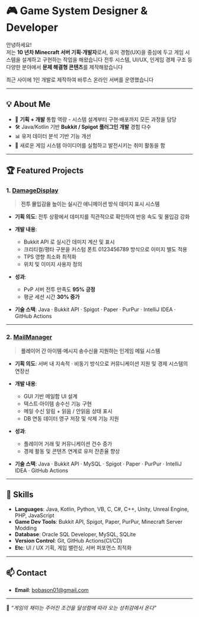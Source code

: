 # 🎮 Game System Designer & Developer

안녕하세요!  
저는 **10 년차 Minecraft 서버 기획·개발자**로서, 유저 경험(UX)을 중심에 두고 게임 시스템을 설계하고 구현하는 작업을 해왔습니다
전투 시스템, UI/UX, 인게임 경제 구조 등 다양한 분야에서 **문제 해결형 콘텐츠**를 제작해왔습니다

최근 사이에 1인 개발로 제작하여 바루스 온라인 서버를 운영했습니다

---

## 💡 About Me

- 🎯 **기획 + 개발** 통합 역량 - 시스템 설계부터 구현·배포까지 모든 과정을 담당
- 🛠 Java/Kotlin 기반 **Bukkit / Spigot 플러그인 개발** 경험 다수
- 📊 유저 데이터 분석 기반 기능 개선
- 🌱 새로운 게임 시스템 아이디어를 실험하고 발전시키는 취미 활동을 함

---

## 🏆 Featured Projects

### 1. [DamageDisplay](https://github.com/crston/DamageDisplay)

> **전투 몰입감을 높이는 실시간 애니메이션 방식 데미지 표시 시스템**

- **기획 의도**: 전투 상황에서 데미지를 직관적으로 확인하여 반응 속도 및 몰입감 강화

- **개발 내용**:
  - Bukkit API 로 실시간 데미지 계산 및 표시
  - 크리티컬/평타 구분을 커스텀 폰트 0123456789 방식으로 이미지 별도 적용
  - TPS 영향 최소화 최적화
  - 위치 및 이미지 사용자 정의
- **성과**:
  - PvP 서버 전투 만족도 **95% 긍정**
  - 평균 세션 시간 **30% 증가**

- **기술 스택**: Java · Bukkit API · Spigot · Paper · PurPur · IntelliJ IDEA · GitHub Actions

---

### 2. [MailManager](https://github.com/crston/MailManager)

> **플레이어 간 아이템·메시지 송수신을 지원하는 인게임 메일 시스템**

- **기획 의도**: 서버 내 지속적 · 비동기 방식으로 커뮤니케이션 지원 및 경제 시스템의 연장선

- **개발 내용**:
  - GUI 기반 메일함 UI 설계
  - 텍스트·아이템 송수신 기능 구현
  - 메일 수신 알림 + 읽음 / 안읽음 상태 표시
  - DB 연동 데이터 영구 저장 및 삭제 기능 지원

- **성과**:
  - 플레이어 거래 및 커뮤니케이션 건수 증가
  - 경제 활동 및 콘텐츠 연계로 유저 잔존율 향상

- **기술 스택**: Java · Bukkit API · MySQL · Spigot · Paper · PurPur · IntelliJ IDEA · GitHub Actions

---

## 🔧 Skills
- **Languages**: Java, Kotlin, Python, VB, C, C#, C++, Unity, Unreal Engine, PHP, JavaScript
- **Game Dev Tools**: Bukkit API, Spigot, Paper, PurPur, Minecraft Server Modding
- **Database**: Oracle SQL Developer, MySQL, SQLite
- **Version Control**: Git, GitHub Actions(CI/CD)
- **Etc**: UI / UX 기획, 게임 밸런싱, 서버 퍼포먼스 최적화

---

## 📫 Contact
- **Email**: bobason01@gmail.com

---
💬 *“게임의 재미는 주어진 조건을 달성함에 따라 오는 성취감에서 온다”*
